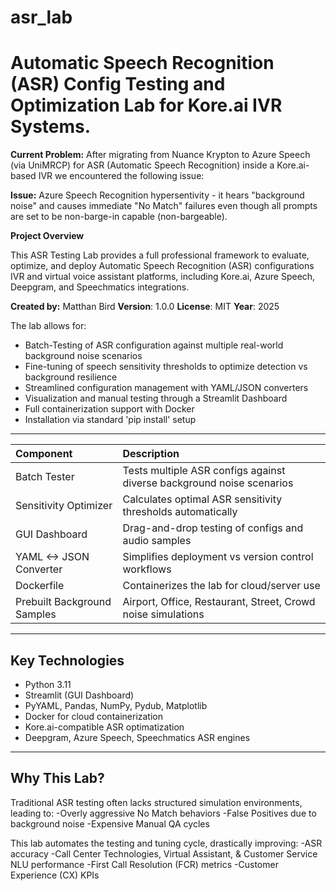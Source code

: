 # asr_lab
# Automatic Speech Recognition (ASR) Config Testing and Optimization Lab for Kore.ai IVR Systems.

**Current Problem:**
After migrating from Nuance Krypton to Azure Speech (via UniMRCP) for ASR (Automatic Speech Recognition) inside a Kore.ai-based IVR we encountered the following issue:

**Issue:** 
Azure Speech Recognition hypersentivity - it hears "background noise" and causes immediate "No Match" failures even though all prompts are set to be non-barge-in capable (non-bargeable).

**Project Overview**

This ASR Testing Lab provides a full professional framework to evaluate, optimize, and deploy Automatic Speech Recognition (ASR) configurations IVR and virtual voice assistant platforms, including Kore.ai, Azure Speech, Deepgram, and Speechmatics integrations.

**Created by:** Matthan Bird
**Version**: 1.0.0
**License**: MIT
**Year**: 2025

The lab allows for:
- Batch-Testing of ASR configuration against multiple real-world background noise scenarios
- Fine-tuning of speech sensitivity thresholds to optimize detection vs background resilience
- Streamlined configuration management with YAML/JSON converters
- Visualization and manual testing through a Streamlit Dashboard
- Full containerization support with Docker
- Installation via standard 'pip install' setup

---

| Component | Description |
| :-------- | :---------- |
| Batch Tester | Tests multiple ASR configs against diverse background noise scenarios |
| Sensitivity Optimizer | Calculates optimal ASR sensitivity thresholds automatically |
| GUI Dashboard | Drag-and-drop testing of configs and audio samples |
| YAML <-> JSON Converter | Simplifies deployment vs version control workflows |
| Dockerfile | Containerizes the lab for cloud/server use |
| Prebuilt Background Samples | Airport, Office, Restaurant, Street, Crowd noise simulations |

---

## Key Technologies
- Python 3.11
- Streamlit (GUI Dashboard)
- PyYAML, Pandas, NumPy, Pydub, Matplotlib
- Docker for cloud containerization
- Kore.ai-compatible ASR optimatization
- Deepgram, Azure Speech, Speechmatics ASR engines

---

## Why This Lab?

Traditional ASR testing often lacks structured simulation environments, leading to:
-Overly aggressive No Match behaviors
-False Positives due to background noise
-Expensive Manual QA cycles

This lab automates the testing and tuning cycle, drastically improving:
-ASR accuracy
-Call Center Technologies, Virtual Assistant, & Customer Service NLU performance
-First Call Resolution (FCR) metrics
-Customer Experience (CX) KPIs
